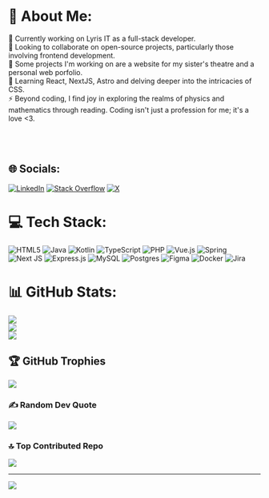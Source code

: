 # 💫 About Me:
🔭 Currently working on Lyris IT as a full-stack developer.<br>👯 Looking to collaborate on open-source projects, particularly those involving frontend development.<br>💬 Some projects I'm working on are a website for my sister's theatre and a personal web porfolio.<br>🌱 Learning React, NextJS, Astro and delving deeper into the intricacies of CSS.<br>⚡ Beyond coding, I find joy in exploring the realms of physics and mathematics through reading. Coding isn't just a profession for me; it's a love <3.<br><br><br><br>


## 🌐 Socials:
[![LinkedIn](https://img.shields.io/badge/LinkedIn-%230077B5.svg?logo=linkedin&logoColor=white)](https://linkedin.com/in/https://www.linkedin.com/in/julio-chort-ab39a3224/) [![Stack Overflow](https://img.shields.io/badge/-Stackoverflow-FE7A16?logo=stack-overflow&logoColor=white)](https://stackoverflow.com/users/https://stackoverflow.com/users/23400838/chortjulio) [![X](https://img.shields.io/badge/X-black.svg?logo=X&logoColor=white)](https://x.com/https://twitter.com/JChort64624) 

# 💻 Tech Stack:
![HTML5](https://img.shields.io/badge/html5-%23E34F26.svg?style=flat&logo=html5&logoColor=white) ![Java](https://img.shields.io/badge/java-%23ED8B00.svg?style=flat&logo=openjdk&logoColor=white) ![Kotlin](https://img.shields.io/badge/kotlin-%237F52FF.svg?style=flat&logo=kotlin&logoColor=white) ![TypeScript](https://img.shields.io/badge/typescript-%23007ACC.svg?style=flat&logo=typescript&logoColor=white) ![PHP](https://img.shields.io/badge/php-%23777BB4.svg?style=flat&logo=php&logoColor=white) ![Vue.js](https://img.shields.io/badge/vue.js-%2335495e.svg?style=flat&logo=vuedotjs&logoColor=%234FC08D) ![Spring](https://img.shields.io/badge/spring-%236DB33F.svg?style=flat&logo=spring&logoColor=white) ![Next JS](https://img.shields.io/badge/Next-black?style=flat&logo=next.js&logoColor=white) ![Express.js](https://img.shields.io/badge/express.js-%23404d59.svg?style=flat&logo=express&logoColor=%2361DAFB) ![MySQL](https://img.shields.io/badge/mysql-%2300000f.svg?style=flat&logo=mysql&logoColor=white) ![Postgres](https://img.shields.io/badge/postgres-%23316192.svg?style=flat&logo=postgresql&logoColor=white) ![Figma](https://img.shields.io/badge/figma-%23F24E1E.svg?style=flat&logo=figma&logoColor=white) ![Docker](https://img.shields.io/badge/docker-%230db7ed.svg?style=flat&logo=docker&logoColor=white) ![Jira](https://img.shields.io/badge/jira-%230A0FFF.svg?style=flat&logo=jira&logoColor=white)
# 📊 GitHub Stats:
![](https://github-readme-stats.vercel.app/api?username=ChortJulio&theme=blueberry&hide_border=false&include_all_commits=false&count_private=false)<br/>
![](https://github-readme-streak-stats.herokuapp.com/?user=ChortJulio&theme=blueberry&hide_border=false)<br/>
![](https://github-readme-stats.vercel.app/api/top-langs/?username=ChortJulio&theme=blueberry&hide_border=false&include_all_commits=false&count_private=false&layout=compact)

## 🏆 GitHub Trophies
![](https://github-profile-trophy.vercel.app/?username=ChortJulio&theme=radical&no-frame=false&no-bg=false&margin-w=4)

### ✍️ Random Dev Quote
![](https://quotes-github-readme.vercel.app/api?type=horizontal&theme=radical)

### 🔝 Top Contributed Repo
![](https://github-contributor-stats.vercel.app/api?username=ChortJulio&limit=5&theme=dark&combine_all_yearly_contributions=true)

---
[![](https://visitcount.itsvg.in/api?id=ChortJulio&icon=0&color=0)](https://visitcount.itsvg.in)

<!-- Proudly created with GPRM ( https://gprm.itsvg.in ) -->
